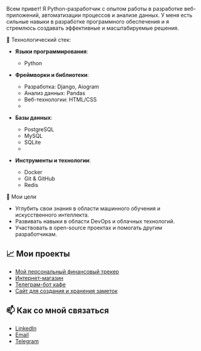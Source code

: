 Всем привет!
Я Python-разработчик с опытом работы в разработке веб-приложений, автоматизации процессов и анализе данных. 
У меня есть сильные навыки в разработке программного обеспечения и я стремлюсь создавать эффективные и масштабируемые решения.

🚀 Технологический стек:
- **Языки программирования**:
  - Python

- **Фреймворки и библиотеки**:  
  - Разработка: Django, Aiogram
  - Анализ данных: Pandas
  - Веб-технологии: HTML/CSS
  - 
- **Базы данных**:
  - PostgreSQL
  - MySQL
  - SQLite
  - 
- **Инструменты и технологии**:  
  - Docker
  - Git & GitHub
  - Redis

🌱 Мои цели

- Углубить свои знания в области машинного обучения и искусственного интеллекта.
- Развивать навыки в области DevOps и облачных технологий.
- Участвовать в open-source проектах и помогать другим разработчикам.

## 📈 Мои проекты

- [Мой персональный финансовый трекер](https://github.com/vikivuki2003/my_personal_finanse_tracker)
- [Интернет-магазин](https://github.com/vikivuki2003/web_site_django)
- [Телеграм-бот кафе](https://github.com/vikivuki2003/my_telegram_bot)
- [Сайт для создания и хранения заметок](https://github.com/vikivuki2003/notes_django_project)

## 📫 Как со мной связаться

- [LinkedIn](https://www.linkedin.com/in/viktoriiadiukina/)
- [Email](viki_dyukina@mail.ru)
- [Telegram](https://t.me/viktoria_drsi)
